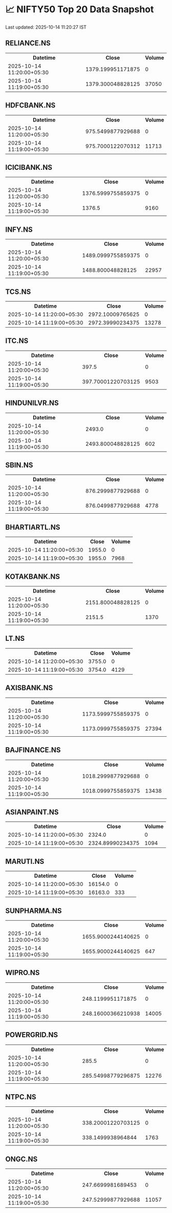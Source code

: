 # 📈 NIFTY50 Top 20 Data Snapshot

Last updated: 2025-10-14 11:20:27 IST

## RELIANCE.NS

<table>
  <tr><th>Datetime</th><th>Close</th><th>Volume</th></tr>
  <tr><td>2025-10-14 11:20:00+05:30</td><td>1379.199951171875</td><td>0</td></tr>
  <tr><td>2025-10-14 11:19:00+05:30</td><td>1379.300048828125</td><td>37050</td></tr>
</table>

## HDFCBANK.NS

<table>
  <tr><th>Datetime</th><th>Close</th><th>Volume</th></tr>
  <tr><td>2025-10-14 11:20:00+05:30</td><td>975.5499877929688</td><td>0</td></tr>
  <tr><td>2025-10-14 11:19:00+05:30</td><td>975.7000122070312</td><td>11713</td></tr>
</table>

## ICICIBANK.NS

<table>
  <tr><th>Datetime</th><th>Close</th><th>Volume</th></tr>
  <tr><td>2025-10-14 11:20:00+05:30</td><td>1376.5999755859375</td><td>0</td></tr>
  <tr><td>2025-10-14 11:19:00+05:30</td><td>1376.5</td><td>9160</td></tr>
</table>

## INFY.NS

<table>
  <tr><th>Datetime</th><th>Close</th><th>Volume</th></tr>
  <tr><td>2025-10-14 11:20:00+05:30</td><td>1489.0999755859375</td><td>0</td></tr>
  <tr><td>2025-10-14 11:19:00+05:30</td><td>1488.800048828125</td><td>22957</td></tr>
</table>

## TCS.NS

<table>
  <tr><th>Datetime</th><th>Close</th><th>Volume</th></tr>
  <tr><td>2025-10-14 11:20:00+05:30</td><td>2972.10009765625</td><td>0</td></tr>
  <tr><td>2025-10-14 11:19:00+05:30</td><td>2972.39990234375</td><td>13278</td></tr>
</table>

## ITC.NS

<table>
  <tr><th>Datetime</th><th>Close</th><th>Volume</th></tr>
  <tr><td>2025-10-14 11:20:00+05:30</td><td>397.5</td><td>0</td></tr>
  <tr><td>2025-10-14 11:19:00+05:30</td><td>397.70001220703125</td><td>9503</td></tr>
</table>

## HINDUNILVR.NS

<table>
  <tr><th>Datetime</th><th>Close</th><th>Volume</th></tr>
  <tr><td>2025-10-14 11:20:00+05:30</td><td>2493.0</td><td>0</td></tr>
  <tr><td>2025-10-14 11:19:00+05:30</td><td>2493.800048828125</td><td>602</td></tr>
</table>

## SBIN.NS

<table>
  <tr><th>Datetime</th><th>Close</th><th>Volume</th></tr>
  <tr><td>2025-10-14 11:20:00+05:30</td><td>876.2999877929688</td><td>0</td></tr>
  <tr><td>2025-10-14 11:19:00+05:30</td><td>876.0499877929688</td><td>4778</td></tr>
</table>

## BHARTIARTL.NS

<table>
  <tr><th>Datetime</th><th>Close</th><th>Volume</th></tr>
  <tr><td>2025-10-14 11:20:00+05:30</td><td>1955.0</td><td>0</td></tr>
  <tr><td>2025-10-14 11:19:00+05:30</td><td>1955.0</td><td>7968</td></tr>
</table>

## KOTAKBANK.NS

<table>
  <tr><th>Datetime</th><th>Close</th><th>Volume</th></tr>
  <tr><td>2025-10-14 11:20:00+05:30</td><td>2151.800048828125</td><td>0</td></tr>
  <tr><td>2025-10-14 11:19:00+05:30</td><td>2151.5</td><td>1370</td></tr>
</table>

## LT.NS

<table>
  <tr><th>Datetime</th><th>Close</th><th>Volume</th></tr>
  <tr><td>2025-10-14 11:20:00+05:30</td><td>3755.0</td><td>0</td></tr>
  <tr><td>2025-10-14 11:19:00+05:30</td><td>3754.0</td><td>4129</td></tr>
</table>

## AXISBANK.NS

<table>
  <tr><th>Datetime</th><th>Close</th><th>Volume</th></tr>
  <tr><td>2025-10-14 11:20:00+05:30</td><td>1173.5999755859375</td><td>0</td></tr>
  <tr><td>2025-10-14 11:19:00+05:30</td><td>1173.0999755859375</td><td>27394</td></tr>
</table>

## BAJFINANCE.NS

<table>
  <tr><th>Datetime</th><th>Close</th><th>Volume</th></tr>
  <tr><td>2025-10-14 11:20:00+05:30</td><td>1018.2999877929688</td><td>0</td></tr>
  <tr><td>2025-10-14 11:19:00+05:30</td><td>1018.0999755859375</td><td>13438</td></tr>
</table>

## ASIANPAINT.NS

<table>
  <tr><th>Datetime</th><th>Close</th><th>Volume</th></tr>
  <tr><td>2025-10-14 11:20:00+05:30</td><td>2324.0</td><td>0</td></tr>
  <tr><td>2025-10-14 11:19:00+05:30</td><td>2324.89990234375</td><td>1094</td></tr>
</table>

## MARUTI.NS

<table>
  <tr><th>Datetime</th><th>Close</th><th>Volume</th></tr>
  <tr><td>2025-10-14 11:20:00+05:30</td><td>16154.0</td><td>0</td></tr>
  <tr><td>2025-10-14 11:19:00+05:30</td><td>16163.0</td><td>333</td></tr>
</table>

## SUNPHARMA.NS

<table>
  <tr><th>Datetime</th><th>Close</th><th>Volume</th></tr>
  <tr><td>2025-10-14 11:20:00+05:30</td><td>1655.9000244140625</td><td>0</td></tr>
  <tr><td>2025-10-14 11:19:00+05:30</td><td>1655.9000244140625</td><td>647</td></tr>
</table>

## WIPRO.NS

<table>
  <tr><th>Datetime</th><th>Close</th><th>Volume</th></tr>
  <tr><td>2025-10-14 11:20:00+05:30</td><td>248.1199951171875</td><td>0</td></tr>
  <tr><td>2025-10-14 11:19:00+05:30</td><td>248.16000366210938</td><td>14005</td></tr>
</table>

## POWERGRID.NS

<table>
  <tr><th>Datetime</th><th>Close</th><th>Volume</th></tr>
  <tr><td>2025-10-14 11:20:00+05:30</td><td>285.5</td><td>0</td></tr>
  <tr><td>2025-10-14 11:19:00+05:30</td><td>285.54998779296875</td><td>12276</td></tr>
</table>

## NTPC.NS

<table>
  <tr><th>Datetime</th><th>Close</th><th>Volume</th></tr>
  <tr><td>2025-10-14 11:20:00+05:30</td><td>338.20001220703125</td><td>0</td></tr>
  <tr><td>2025-10-14 11:19:00+05:30</td><td>338.1499938964844</td><td>1763</td></tr>
</table>

## ONGC.NS

<table>
  <tr><th>Datetime</th><th>Close</th><th>Volume</th></tr>
  <tr><td>2025-10-14 11:20:00+05:30</td><td>247.6699981689453</td><td>0</td></tr>
  <tr><td>2025-10-14 11:19:00+05:30</td><td>247.52999877929688</td><td>11057</td></tr>
</table>

